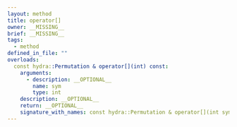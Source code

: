 ```yaml
---
layout: method
title: operator[]
owner: __MISSING__
brief: __MISSING__
tags:
  - method
defined_in_file: ""
overloads:
  const hydra::Permutation & operator[](int) const:
    arguments:
      - description: __OPTIONAL__
        name: sym
        type: int
    description: __OPTIONAL__
    return: __OPTIONAL__
    signature_with_names: const hydra::Permutation & operator[](int sym) const
---
```

